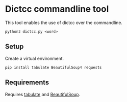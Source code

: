 # Dictcc commandline tool

This tool enables the use of dictcc over the commandline.

	python3 dictcc.py <word>
	
## Setup
Create a virtual environment.

    pip install tabulate BeautifulSoup4 requests
    
    
## Requirements
Requires [tabulate](https://bitbucket.org/astanin/python-tabulate) and [BeautifulSoup](https://www.crummy.com/software/BeautifulSoup/).
